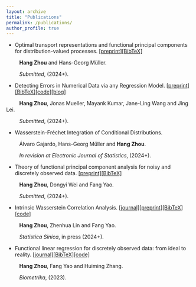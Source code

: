 ```yaml
---
layout: archive
title: "Publications"
permalink: /publications/
author_profile: true
---
```


- Optimal transport representations and functional principal components for distribution-valued processes. [\[preprint\]](https://arxiv.org/abs/2310.20088)[\[BibTeX\]](https://hg-zh.github.io/files/arXiv_OT)

&nbsp;&nbsp;&nbsp;&nbsp;&nbsp;&nbsp;&nbsp;&nbsp; **Hang Zhou** and Hans-Georg Müller.

&nbsp;&nbsp;&nbsp;&nbsp;&nbsp;&nbsp;&nbsp;&nbsp; *Submitted*,  (2024+).

- Detecting Errors in Numerical Data via any Regression Model. [\[preprint\]](https://arxiv.org/abs/2305.16583)[\[BibTeX\]](https://hg-zh.github.io/files/arXiv_DE)[\[code\]](https://github.com/hg-zh/RLE)[\[blog\]](https://web-git-jwmueller-regressionblog-cleanlab.vercel.app/blog/regression/)

&nbsp;&nbsp;&nbsp;&nbsp;&nbsp;&nbsp;&nbsp;&nbsp; **Hang Zhou**, Jonas Mueller, Mayank Kumar, Jane-Ling Wang and Jing Lei.

&nbsp;&nbsp;&nbsp;&nbsp;&nbsp;&nbsp;&nbsp;&nbsp; *Submitted*,  (2024+).

- Wasserstein-Fréchet Integration of Conditional Distributions.

&nbsp;&nbsp;&nbsp;&nbsp;&nbsp;&nbsp;&nbsp;&nbsp; Álvaro Gajardo, Hans-Georg Müller and **Hang Zhou**.

&nbsp;&nbsp;&nbsp;&nbsp;&nbsp;&nbsp;&nbsp;&nbsp; *In revision at Electronic Journal of Statistics*,  (2024+).

- Theory of functional principal component analysis for noisy and discretely observed data. [\[preprint\]](https://arxiv.org/abs/2209.08768)[\[BibTeX\]](https://hg-zh.github.io/files/arXiv_FPCA)

&nbsp;&nbsp;&nbsp;&nbsp;&nbsp;&nbsp;&nbsp;&nbsp; **Hang Zhou**, Dongyi Wei and Fang Yao.

&nbsp;&nbsp;&nbsp;&nbsp;&nbsp;&nbsp;&nbsp;&nbsp; *Submitted*,  (2024+).

- Intrinsic Wasserstein Correlation Analysis. [\[journal\]](https://www3.stat.sinica.edu.tw/ss_newpaper/SS-2023-0147_na.pdf)[\[preprint\]](https://arxiv.org/abs/2105.15000)[\[BibTeX\]](https://hg-zh.github.io/files/arXiv_WCCA)[\[code\]](https://github.com/hg-zh/WICA)

&nbsp;&nbsp;&nbsp;&nbsp;&nbsp;&nbsp;&nbsp;&nbsp; **Hang Zhou**, Zhenhua Lin and Fang Yao.

&nbsp;&nbsp;&nbsp;&nbsp;&nbsp;&nbsp;&nbsp;&nbsp; *Statistica Sinica*, in press (2024+).


- Functional linear regression for discretely observed data: from ideal to reality. [\[journal\]](https://academic.oup.com/biomet/article-abstract/110/2/381/6726182)[\[BibTeX\]](https://hg-zh.github.io/files/bmka_flr)[\[code\]](https://github.com/hg-zh/FLR)

&nbsp;&nbsp;&nbsp;&nbsp;&nbsp;&nbsp;&nbsp;&nbsp; **Hang Zhou**, Fang Yao and Huiming Zhang.

&nbsp;&nbsp;&nbsp;&nbsp;&nbsp;&nbsp;&nbsp;&nbsp; *Biometrika*, (2023).






